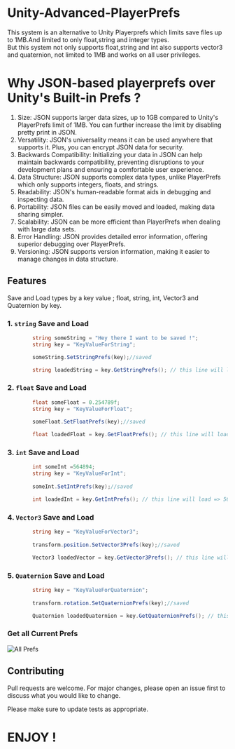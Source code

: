 # Unity-Advanced-PlayerPrefs
This system is an alternative to Unity Playerprefs which limits save files up to 1MB.And limited to only float,string and integer types.
<br> But this system not only supports float,string and int also supports vector3 and quaternion, not limited to 1MB and works on all user privileges.


# Why JSON-based playerprefs over Unity's Built-in Prefs ?

1. Size: JSON supports larger data sizes, up to 1GB compared to Unity's PlayerPrefs limit of 1MB. You can further increase the limit by disabling pretty print in JSON.
2. Versatility: JSON's universality means it can be used anywhere that supports it. Plus, you can encrypt JSON data for security.
3. Backwards Compatibility: Initializing your data in JSON can help maintain backwards compatibility, preventing disruptions to your development plans and ensuring a comfortable user experience.
4. Data Structure: JSON supports complex data types, unlike PlayerPrefs which only supports integers, floats, and strings.
5. Readability: JSON's human-readable format aids in debugging and inspecting data.
6. Portability: JSON files can be easily moved and loaded, making data sharing simpler.
7. Scalability: JSON can be more efficient than PlayerPrefs when dealing with large data sets.
8. Error Handling: JSON provides detailed error information, offering superior debugging over PlayerPrefs.
9. Versioning: JSON supports version information, making it easier to manage changes in data structure.

## Features
Save and Load types by a key value ; float, string, int, Vector3 and Quaternion by key.

### 1. `string` Save and Load
```csharp
        string someString = "Hey there I want to be saved !";
        string key = "KeyValueForString";

        someString.SetStringPrefs(key);//saved

        string loadedString = key.GetStringPrefs(); // this line will load => "Hey there I want to be saved !"
```

### 2. `float` Save and Load

```csharp
        float someFloat = 0.254789f;
        string key = "KeyValueForFloat";
        
        someFloat.SetFloatPrefs(key);//saved

        float loadedFloat = key.GetFloatPrefs(); // this line will load =>  0.254789f

```

### 3. `int` Save and Load

```csharp
        int someInt =564894;
        string key = "KeyValueForInt";
        
        someInt.SetIntPrefs(key);//saved

        int loadedInt = key.GetIntPrefs(); // this line will load => 564894

```
### 4. `Vector3` Save and Load

```csharp
        string key = "KeyValueForVector3";
        
        transform.position.SetVector3Prefs(key);//saved

        Vector3 loadedVector = key.GetVector3Prefs(); // this line will load => position vector
```

### 5. `Quaternion` Save and Load
```csharp
        string key = "KeyValueForQuaternion";
        
        transform.rotation.SetQuaternionPrefs(key);//saved

        Quaternion loadedQuaternion = key.GetQuaternionPrefs(); // this line will load => rotation quaternion
```
### Get all Current Prefs

![All Prefs](https://user-images.githubusercontent.com/23081722/170513409-5f64bada-4c32-4dfb-b402-c9a5bc46c9e5.png)

## Contributing
Pull requests are welcome. For major changes, please open an issue first to discuss what you would like to change.

Please make sure to update tests as appropriate.


# ENJOY !
